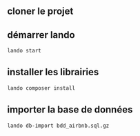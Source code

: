 ## cloner le projet

## démarrer lando

```bash
lando start
```

## installer les librairies
```bash
lando composer install
```

## importer la base de données
```bash
lando db-import bdd_airbnb.sql.gz
```
